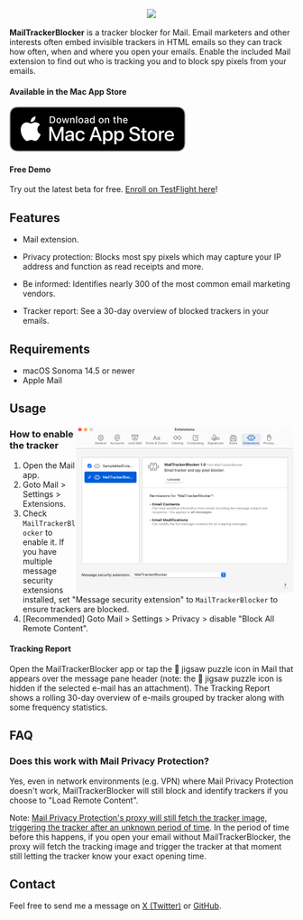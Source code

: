 <p align="center">
    <a href="https://apps.apple.com/us/app/mailtrackerblocker/id6450760473">
      <img width="635px" src="https://is2-ssl.mzstatic.com/image/thumb/PurpleSource126/v4/80/5e/89/805e89f7-5c32-18c9-fed1-2927ad0aecf3/c3e28da9-c084-4416-8b4b-dcb164718ca5_New_Project__U00281_U0029.png/2880x1800bb.png">
    </a>
</p>

**MailTrackerBlocker** is a tracker blocker for Mail. Email marketers and other interests often embed invisible trackers in HTML emails so they can track how often, when and where you open your emails. Enable the included Mail extension to find out who is tracking you and to block spy pixels from your emails.


#### Available in the Mac App Store

[![Mac App Store](Assets/download_mac_app_store.svg)](https://apps.apple.com/us/app/mailtrackerblocker/id6450760473)

#### Free Demo

Try out the latest beta for free. [Enroll on TestFlight here](https://testflight.apple.com/join/cQLJpecQ)!

## Features

- Mail extension.

- Privacy protection: Blocks most spy pixels which may capture your IP address and function as read receipts and more.

- Be informed: Identifies nearly 300 of the most common email marketing vendors.

- Tracker report: See a 30-day overview of blocked trackers in your emails.
  

## Requirements

- macOS Sonoma 14.5 or newer
- Apple Mail


## Usage

<img align="right" src="Assets/mail_settings.png" width="386px">


### How to enable the tracker

1. Open the Mail app.
2. Goto Mail > Settings > Extensions.
3. Check `MailTrackerBlocker` to enable it. If you have multiple message security extensions installed, set "Message security extension" to `MailTrackerBlocker` to ensure trackers are blocked.
4. [Recommended] Goto Mail > Settings > Privacy > disable "Block All Remote Content".


#### Tracking Report

Open the MailTrackerBlocker app or tap the 🧩 jigsaw puzzle icon in Mail that appears over the message pane header (note: the 🧩 jigsaw puzzle icon is hidden if the selected e-mail has an attachment). The Tracking Report shows a rolling 30-day overview of e-mails grouped by tracker along with some frequency statistics.


## FAQ

### Does this work with Mail Privacy Protection?

Yes, even in network environments (e.g. VPN) where Mail Privacy Protection doesn't work, MailTrackerBlocker will still block and identify trackers if you choose to "Load Remote Content".

Note: [Mail Privacy Protection's proxy will still fetch the tracker image, triggering the tracker after an unknown period of time](https://www.mailbutler.io/blog/news/why-apples-mail-privacy-protection-does-not-break-mailbutlers-tracking-feature/). In the period of time before this happens, if you open your email without MailTrackerBlocker, the proxy will fetch the tracking image and trigger the tracker at that moment still letting the tracker know your exact opening time.


## Contact

Feel free to send me a message on [X (Twitter)](https://www.twitter.com/apparition47) or [GitHub](https://www.github.com/apparition47).

